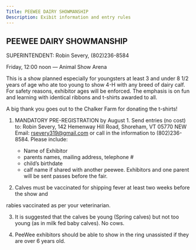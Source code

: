 ```yaml
---
Title: PEEWEE DAIRY SHOWMANSHIP
Description: Exibit information and entry rules
---
```



## PEEWEE DAIRY SHOWMANSHIP

SUPERINTENDENT: Robin Severy, (802)236-8584

Friday, 12:00 noon — Animal Show Arena

This is a show planned especially for youngsters at least 3 and under 8 1/2 years of age
who ate too young to show 4-H with any breed of dairy calf. For safety reasons, exhibitor
ages will be enforced. The emphasis is on fun and learning with identical ribbons and t-shirts
awarded to all.

A big thank you goes out to the Chalker Farm for donating the t-shirts!

1. MANDATORY PRE-REGISTRATION by August 1. 
Send entries (no cost) to: Robin Severy, 142 Hemenway Hill Road, Shoreham, VT 05770
NEW Email: rsevery319@gmail.com or call in the information to (802)236-8584. Please include:

    - Name of Exhibitor
    - parents names, mailing address, telephone #
    - child’s birthdate
    - calf name if shared with another peewee. 
Exhibitors and one parent will be sent passes before the fair.

2. Calves must be vaccinated for shipping fever at least two weeks before the show and

rabies vaccinated as per your veterinarian.

3. It is suggested that the calves be young (Spring calves) but not too young (as in milk fed baby calves). No cows. 

1. PeeWee exhibitors should be able to show in the ring unassisted
if they are over 6 years old.

 
